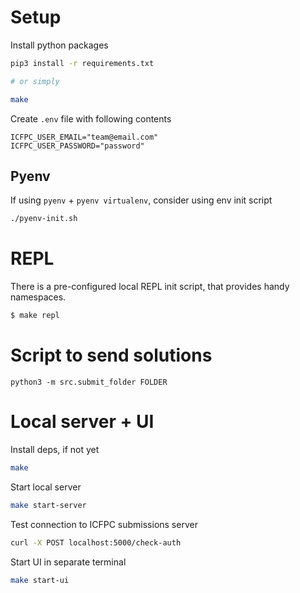 # Setup

Install python packages

```bash
pip3 install -r requirements.txt

# or simply

make
```

Create `.env` file with following contents

```
ICFPC_USER_EMAIL="team@email.com"
ICFPC_USER_PASSWORD="password"
```

## Pyenv

If using `pyenv` + `pyenv virtualenv`, consider using env init script

```bash
./pyenv-init.sh
```

# REPL

There is a pre-configured local REPL init script, that provides handy namespaces.

```bash
$ make repl
```

# Script to send solutions

```
python3 -m src.submit_folder FOLDER
```

# Local server + UI

Install deps, if not yet
```bash
make
```

Start local server

```bash
make start-server
```

Test connection to ICFPC submissions server

```bash
curl -X POST localhost:5000/check-auth
```

Start UI in separate terminal
```bash
make start-ui
```
